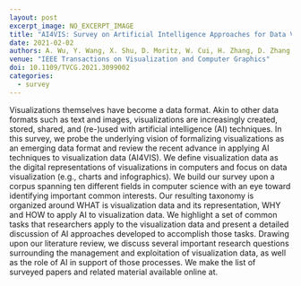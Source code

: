 ```yaml
---
layout: post
excerpt_image: NO_EXCERPT_IMAGE
title: "AI4VIS: Survey on Artificial Intelligence Approaches for Data Visualization"
date: 2021-02-02
authors: A. Wu, Y. Wang, X. Shu, D. Moritz, W. Cui, H. Zhang, D. Zhang & H. Qu
venue: "IEEE Transactions on Visualization and Computer Graphics"
doi: 10.1109/TVCG.2021.3099002
categories:
  - survey
---
```

Visualizations themselves have become a data format. Akin to other data formats such as text and images, visualizations are increasingly created, stored, shared, and (re-)used with artificial intelligence (AI) techniques. In this survey, we probe the underlying vision of formalizing visualizations as an emerging data format and review the recent advance in applying AI techniques to visualization data (AI4VIS). We define visualization data as the digital representations of visualizations in computers and focus on data visualization (e.g., charts and infographics). We build our survey upon a corpus spanning ten different fields in computer science with an eye toward identifying important common interests. Our resulting taxonomy is organized around WHAT is visualization data and its representation, WHY and HOW to apply AI to visualization data. We highlight a set of common tasks that researchers apply to the visualization data and present a detailed discussion of AI approaches developed to accomplish those tasks. Drawing upon our literature review, we discuss several important research questions surrounding the management and exploitation of visualization data, as well as the role of AI in support of those processes. We make the list of surveyed papers and related material available online at.
